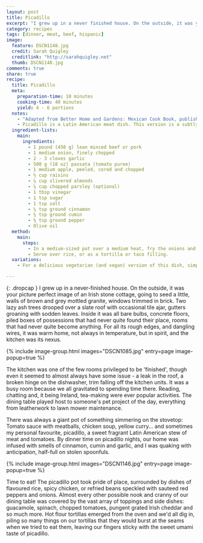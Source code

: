 ```yaml
---
layout: post
title: Picadillo
excerpt: "I grew up in a never finished house. On the outside, it was your picture perfect image of an Irish stone cottage, going to seed a little, walls of brown and grey mottled granite, windows trimmed in brick. Two lazy ash trees drooped over a slate roof with occasional tile ajar, gutters groaning with sodden leaves."
category: recipes
tags: [dinner, meat, beef, hispanic]
image:
  feature: DSCN1148.jpg
  credit: Sarah Quigley
  creditlink: "http://sarahquigley.net"
  thumb: DSCN1148.jpg
comments: true
share: true
recipe:
  title: Picadillo
  meta:
    preparation-time: 10 minutes
    cooking-time: 40 minutes
    yield: 4 - 6 portions
  notes:
    - "Adapted from Better Home and Gardens: Mexican Cook Book, published in 1977."
    - Picadillo is a Latin American meat dish. This version is a subtly sweet variation with nuts, apples and raisins. It's excellent as a tortilla or taco filling or served over plain or flavoured rice. I like to accompany it with a combination of toppings such as chopped tomatoes, grated cheese, spinach, lettuce, home-made guacamole, chopped red onion, hot sauce, yoghurt or sour cream.
  ingredient-lists:
    main:
      ingredients:
        - 1 pound (450 g) lean minced beef or pork
        - 1 medium onion, finely chopped
        - 2 - 3 cloves garlic
        - 500 g (18 oz) passata (tomato puree)
        - 1 medium apple, peeled, cored and chopped
        - ½ cup raisins
        - ¼ cup slivered almonds
        - ¼ cup chopped parsley (optional)
        - 1 tbsp vinegar
        - 1 tsp sugar
        - 1 tsp salt
        - ¼ tsp ground cinnamon
        - ¼ tsp ground cumin
        - ⅛ tsp ground pepper
        - Olive oil
  method:
    main:
      steps:
        - In a medium-sized pot over a medium heat, fry the onions and garlic in a little olive oil. When the onions begin to turn translucent, add the beef and cook until brown. At this stage, if necessary, pour away any excess fat. Stir in all the remaining ingredients. Cover the pot, and simmer for 30 minutes.
        - Serve over rice, or as a tortilla or taco filling.
  variations:
    - For a delicious vegetarian (and vegan) version of this dish, simply replace the meat with 1 pound of cooked red kidney beans (or another bean of your choice).

---
```


{: .dropcap }
I grew up in a never-finished house. On the outside, it was your picture perfect image of an Irish stone cottage, going to seed a little, walls of brown and grey mottled granite, windows trimmed in brick. Two lazy ash trees drooped over a slate roof with occasional tile ajar, gutters groaning with sodden leaves. Inside it was all bare bulbs, concrete floors, piled boxes of possessions that had never quite found their place, rooms that had never quite become anything. For all its rough edges, and dangling wires, it was warm home, not always in temperature, but in spirit, and the kitchen was its nexus.

{% include image-group.html images="DSCN1085.jpg" entry=page image-popup=true %}

The kitchen was one of the few rooms privileged to be 'finished', though even it seemed to almost always have some issue - a leak in the roof, a broken hinge on the dishwasher, trim falling off the kitchen units. It was a busy room because we all gravitated to spending time there. Reading, chatting and, it being Ireland, tea-making were ever popular activities. The dining table played host to someone's pet project of the day, everything from leatherwork to lawn mower maintenance.

There was always a giant pot of something simmering on the stovetop: Tomato sauce with meatballs, chicken soup, yellow curry... and sometimes my personal favourite, picadillo, a sweet fragrant Latin American stew of meat and tomatoes. By dinner time on picadillo nights, our home was infused with smells of cinnamon, cumin and garlic, and I was quaking with anticipation, half-full on stolen spoonfuls.

{% include image-group.html images="DSCN1146.jpg" entry=page image-popup=true %}

Time to eat! The picadillo pot took pride of place, surrounded by dishes of flavoured rice, spicy chicken, or refried beans speckled with sauteed red peppers and onions. Almost every other possible nook and cranny of our dining table was covered by the vast array of toppings and side dishes: guacamole, spinach, chopped tomatoes, pungent grated Irish cheddar and so much more. Hot flour tortillas emerged from the oven and we'd all dig in, piling so many things on our tortillas that they would burst at the seams when we tried to eat them, leaving our fingers sticky with the sweet umami taste of picadillo.
